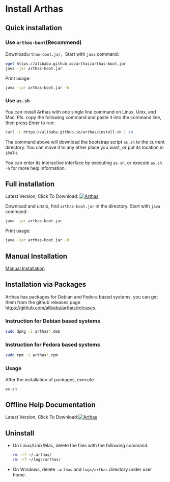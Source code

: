 Install Arthas
==============

## Quick installation


### Use `arthas-boot`(Recommend)

Download`arthas-boot.jar`，Start with `java` command:

```bash
wget https://alibaba.github.io/arthas/arthas-boot.jar
java -jar arthas-boot.jar
```

Print usage:

```bash
java -jar arthas-boot.jar -h
```


### Use `as.sh`

You can install Arthas with one single line command on Linux, Unix, and Mac. Pls. copy the following command and paste it into the command line, then press *Enter* to run:

```bash
curl -L https://alibaba.github.io/arthas/install.sh | sh
```

The command above will download the bootstrap script `as.sh` to the current directory. You can move it to any other place you want, or put its location in `$PATH`.

You can enter its interactive interface by executing `as.sh`, or execute `as.sh -h` for more help information.


## Full installation

Latest Version, Click To Download: [![Arthas](https://img.shields.io/maven-central/v/com.taobao.arthas/arthas-packaging.svg?style=flat-square "Arthas")](http://repository.sonatype.org/service/local/artifact/maven/redirect?r=central-proxy&g=com.taobao.arthas&a=arthas-packaging&e=zip&c=doc&v=LATEST)

Download and unzip, find `arthas-boot.jar` in the directory. Start with `java` command:

```bash
java -jar arthas-boot.jar
```

Print usage:

```bash
java -jar arthas-boot.jar -h
```

## Manual Installation

[Manual Installation](manual-install.md)


## Installation via Packages 

Arthas has packages for Debian and Fedora based systems.
you can get them from the github releases page https://github.com/alibaba/arthas/releases.

### Instruction for Debian based systems 

```bash
sudo dpkg -i arthas*.deb
```
### Instruction for Fedora based systems 

```bash
sudo rpm -i arthas*.rpm 
```

### Usage

After the installation of packages, execute 

```bash
as.sh
```

## Offline Help Documentation

Latest Version, Click To Download:[![Arthas](https://img.shields.io/maven-central/v/com.taobao.arthas/arthas-packaging.svg?style=flat-square "Arthas")](https://github.com/alibaba/arthas/releases/download/arthas-all-3.0.5/arthas-3.0.5-doc.zip)


## Uninstall

* On Linux/Unix/Mac, delete the files with the following command:

    ```bash
    rm -rf ~/.arthas/
    rm -rf ~/logs/arthas/
    ```

* On Windows, delete `.arthas` and `logs/arthas` directory under user home.
